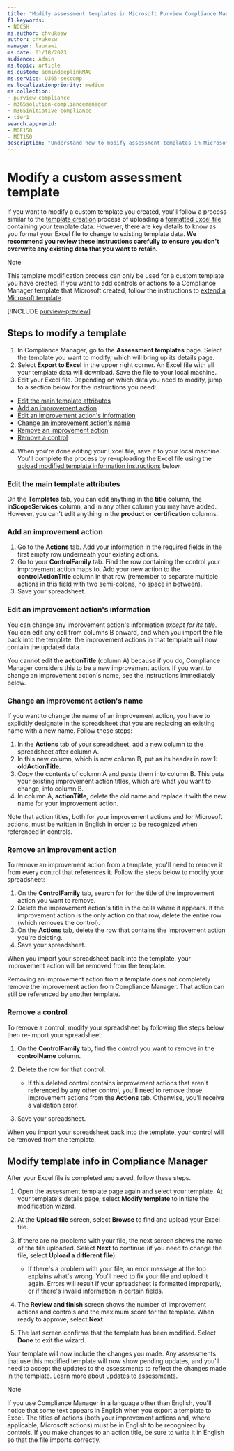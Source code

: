 ```yaml
---
title: "Modify assessment templates in Microsoft Purview Compliance Manager"
f1.keywords:
- NOCSH
ms.author: chvukosw
author: chvukosw
manager: laurawi
ms.date: 01/18/2023
audience: Admin
ms.topic: article
ms.custom: admindeeplinkMAC
ms.service: O365-seccomp
ms.localizationpriority: medium
ms.collection: 
- purview-compliance
- m365solution-compliancemanager
- m365initiative-compliance
- tier1
search.appverid: 
- MOE150
- MET150
description: "Understand how to modify assessment templates in Microsoft Purview Compliance Manager."
---
```


# Modify a custom assessment template

If you want to modify a custom template you created, you'll follow a process similar to the [template creation](compliance-manager-templates-create.md) process of uploading a [formatted Excel file](compliance-manager-templates-format-excel.md) containing your template data. However, there are key details to know as you format your Excel file to change to existing template data. **We recommend you review these instructions carefully to ensure you don't overwrite any existing data that you want to retain.**

> [!NOTE]
> This template modification process can only be used for a custom template you have created. If you want to add controls or actions to a Compliance Manager template that Microsoft created, follow the instructions to [extend a Microsoft template](compliance-manager-templates-extend.md).

[!INCLUDE [purview-preview](../includes/purview-preview.md)]

## Steps to modify a template

1. In Compliance Manager, go to the **Assessment templates** page. Select the template you want to modify, which will bring up its details page. 
2. Select **Export to Excel** in the upper right corner. An Excel file with all your template data will download. Save the file to your local machine.
3. Edit your Excel file. Depending on which data you need to modify, jump to a section below for the instructions you need:

- [Edit the main template attributes](#edit-the-main-template-attributes)
- [Add an improvement action](#add-an-improvement-action)
- [Edit an improvement action's information](#edit-an-improvement-actions-information)
- [Change an improvement action's name](#change-an-improvement-actions-name)
- [Remove an improvement action](#remove-an-improvement-action)
- [Remove a control](#remove-a-control)

4. When you're done editing your Excel file, save it to your local machine. You'll complete the process by re-uploading the Excel file using the [upload modified template information instructions](#modify-template-info-in-compliance-manager) below.

### Edit the main template attributes

On the **Templates** tab, you can edit anything in the **title** column, the **inScopeServices** column, and in any other column you may have added. However, you can't edit anything in the **product** or **certification** columns.

### Add an improvement action

1. Go to the **Actions** tab. Add your information in the required fields in the first empty row underneath your existing actions.
2. Go to your **ControlFamily** tab. Find the row containing the control your improvement action maps to. Add your new action to the **controlActionTitle** column in that row (remember to separate multiple actions in this field with two semi-colons, no space in between).
3. Save your spreadsheet.

### Edit an improvement action's information

You can change any improvement action's information *except for its title*. You can edit any cell from columns B onward, and when you import the file back into the template, the improvement actions in that template will now contain the updated data.

You cannot edit the **actionTitle** (column A) because if you do, Compliance Manager considers this to be a new improvement action. If you want to change an improvement action's name, see the instructions immediately below.

### Change an improvement action's name

If you want to change the name of an improvement action, you have to explicitly designate in the spreadsheet that you are replacing an existing name with a new name. Follow these steps:

1. In the **Actions** tab of your spreadsheet, add a new column to the spreadsheet after column A.
2. In this new column, which is now column B, put as its header in row 1: **oldActionTitle**.
3. Copy the contents of column A and paste them into column B. This puts your existing improvement action titles, which are what you want to change, into column B.
4. In column A, **actionTitle**, delete the old name and replace it with the new name for your improvement action.

Note that action titles, both for your improvement actions and for Microsoft actions, must be written in English in order to be recognized when referenced in controls.

### Remove an improvement action

To remove an improvement action from a template, you'll need to remove it from every control that references it. Follow the steps below to modify your spreadsheet:

1. On the **ControlFamily** tab, search for for the title of the improvement action you want to remove.
2. Delete the improvement action's title in the cells where it appears. If the improvement action is the only action on that row, delete the entire row (which removes the control).
3. On the **Actions** tab, delete the row that contains the improvement action you're deleting.
4. Save your spreadsheet.

When you import your spreadsheet back into the template, your improvement action will be removed from the template.

Removing an improvement action from a template does not completely remove the improvement action from Compliance Manager. That action can still be referenced by another template.

### Remove a control

To remove a control, modify your spreadsheet by following the steps below, then re-import your spreadsheet:

1. On the **ControlFamily** tab, find the control you want to remove in the **controlName** column.
2. Delete the row for that control.
    - If this deleted control contains improvement actions that aren't referenced by any other control, you'll need to remove those improvement actions from the **Actions** tab. Otherwise, you'll receive a validation error.

3. Save your spreadsheet.

When you import your spreadsheet back into the template, your control will be removed from the template.

## Modify template info in Compliance Manager

After your Excel file is completed and saved, follow these steps.

1. Open the assessment template page again and select your template. At your template's details page, select **Modify template** to initiate the modification wizard.
2. At the **Upload file** screen, select **Browse** to find and upload your Excel file.
3. If there are no problems with your file, the next screen shows the name of the file uploaded. Select **Next** to continue (if you need to change the file, select **Upload a different file**).
    - If there's a problem with your file, an error message at the top explains what's wrong. You'll need to fix your file and upload it again. Errors will result if your spreadsheet is formatted improperly, or if there's invalid information in certain fields.

4. The **Review and finish** screen shows the number of improvement actions and controls and the maximum score for the template. When ready to approve, select **Next**.
5. The last screen confirms that the template has been modified. Select **Done** to exit the wizard.

Your template will now include the changes you made. Any assessments that use this modified template will now show pending updates, and you'll need to accept the updates to the assessments to reflect the changes made in the template. Learn more about [updates to assessments](compliance-manager-assessments.md#accept-updates-to-assessments).

> [!NOTE]
> If you use Compliance Manager in a language other than English, you'll notice that some text appears in English when you export a template to Excel. The titles of actions (both your improvement actions and, where applicable, Microsoft actions) must be in English to be recognized by controls. If you make changes to an action title, be sure to write it in English so that the file imports correctly.
